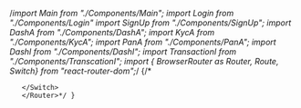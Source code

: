 /*import Main from "./Components/Main";
import Login from "./Components/Login"
import SignUp from "./Components/SignUp";
import DashA from "./Components/DashA";
import KycA from "./Components/KycA";
import PanA from "./Components/PanA";
import DashI from "./Components/DashI";
import TransactionI from "./Components/TranscationI";
import { BrowserRouter as Router, Route, Switch} from "react-router-dom";*/ 
{/*
       <Router>
       <Switch>
         <Route path="/" exact component={App}/>
         <Route path="/Login" component={Login}/>
         <Route path="/SignUp" component={SignUp}/>
         <Route path="/DashA" component={DashA}/>
         <Route path="/KycA" component={KycA}/>
         <Route path="/PanA" component={PanA}/>
         <Route path="/DashI" component={DashI}/>
         <Route path="/TransactionI" component={TransactionI}/>

       </Switch>
       </Router>*/ }





       